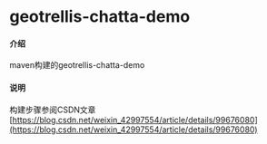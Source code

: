 # geotrellis-chatta-demo

#### 介绍

maven构建的geotrellis-chatta-demo

#### 说明

构建步骤参阅CSDN文章[https://blog.csdn.net/weixin_42997554/article/details/99676080](https://blog.csdn.net/weixin_42997554/article/details/99676080)